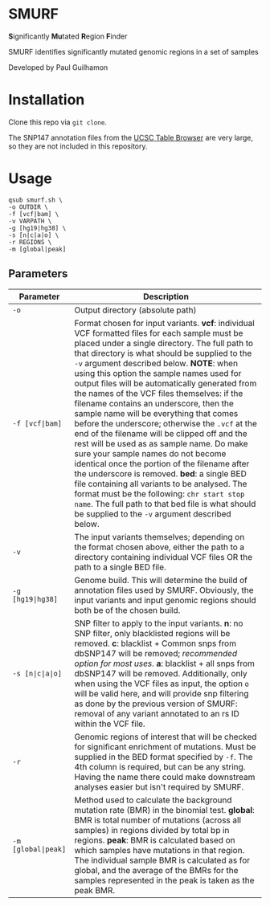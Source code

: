 # SMURF
**S**ignificantly **Mu**tated **R**egion **F**inder

SMURF identifies significantly mutated genomic regions in a set of samples

Developed by Paul Guilhamon

# Installation

Clone this repo via `git clone`.

The SNP147 annotation files from the [UCSC Table Browser](https://genome.ucsc.edu/cgi-bin/hgTables) are very large, so they are not included in this repository.

# Usage

```shell
qsub smurf.sh \
-o OUTDIR \
-f [vcf|bam] \
-v VARPATH \
-g [hg19|hg38] \
-s [n|c|a|o] \
-r REGIONS \
-m [global|peak]
```

## Parameters

| Parameter | Description |
|-----------|-------------|
| `-o` | Output directory (absolute path) |
| `-f [vcf\|bam]` | Format chosen for input variants. **vcf**: individual VCF formatted files for each sample must be placed under a single directory. The full path to that directory is what should be supplied to the `-v` argument described below. **NOTE**: when using this option the sample names used for output files will be automatically generated from the names of the VCF files themselves: if the filename contains an underscore, then the sample name will be everything that comes before the underscore; otherwise the `.vcf` at the end of the filename will be clipped off and the rest will be used as as sample name. Do make sure your sample names do not become identical once the portion of the filename after the underscore is removed. **bed**: a single BED file containing all variants to be analysed. The format must be the following: `chr start stop name`. The full path to that bed file is what should be supplied to the `-v` argument described below. |
| `-v` | The input variants themselves; depending on the format chosen above, either the path to a directory containing individual VCF files OR the path to a single BED file. |
| `-g [hg19\|hg38]` | Genome build. This will determine the build of annotation files used by SMURF. Obviously, the input variants and input genomic regions should both be of the chosen build. |
| `-s [n\|c\|a\|o]` | SNP filter to apply to the input variants. **n**: no SNP filter, only blacklisted regions will be removed. **c**: blacklist + Common snps from dbSNP147 will be removed; *recommended option for most uses*. **a**: blacklist + all snps from dbSNP147 will be removed. Additionally, only when using the VCF files as input, the option `o` will be valid here, and will provide snp filtering as done by the previous version of SMURF: removal of any variant annotated to an rs ID within the VCF file. |
| `-r` | Genomic regions of interest that will be checked for significant enrichment of mutations. Must be supplied in the BED format specified by `-f`. The 4th column is required, but can be any string. Having the name there could make downstream analyses easier but isn't required by SMURF. |
| `-m [global\|peak]` | Method used to calculate the background mutation rate (BMR) in the binomial test. **global**: BMR is total number of mutations (across all samples) in regions divided by total bp in regions. **peak**: BMR is calculated based on which samples have mutations in that region. The individual sample BMR is calculated as for global, and the average of the BMRs for the samples represented in the peak is taken as the peak BMR. |
